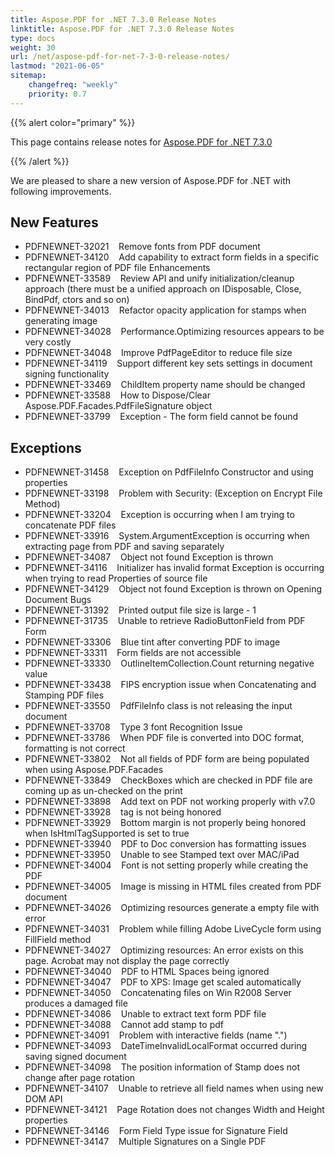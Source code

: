 ```yaml
---
title: Aspose.PDF for .NET 7.3.0 Release Notes
linktitle: Aspose.PDF for .NET 7.3.0 Release Notes
type: docs
weight: 30
url: /net/aspose-pdf-for-net-7-3-0-release-notes/
lastmod: "2021-06-05"
sitemap:
    changefreq: "weekly"
    priority: 0.7
---
```


{{% alert color="primary" %}}

This page contains release notes for [Aspose.PDF for .NET 7.3.0](http://www.aspose.com/downloads/pdf/net/new-releases/aspose.pdf-for-.net-7.3.0/)

{{% /alert %}}

We are pleased to share a new version of Aspose.PDF for .NET with following improvements.
## **New Features**
- PDFNEWNET-32021    Remove fonts from PDF document
- PDFNEWNET-34120    Add capability to extract form fields in a specific rectangular region of PDF file
  Enhancements
- PDFNEWNET-33589    Review API and unify initialization/cleanup approach (there must be a unified approach on IDisposable, Close, BindPdf, ctors and so on)
- PDFNEWNET-34013    Refactor opacity application for stamps when generating image
- PDFNEWNET-34028    Performance.Optimizing resources appears to be very costly
- PDFNEWNET-34048    Improve PdfPageEditor to reduce file size
- PDFNEWNET-34119    Support different key sets settings in document signing functionality
- PDFNEWNET-33469    ChildItem property name should be changed
- PDFNEWNET-33588    How to Dispose/Clear Aspose.PDF.Facades.PdfFileSignature object
- PDFNEWNET-33799    Exception - The form field cannot be found
## **Exceptions**
- PDFNEWNET-31458    Exception on PdfFileInfo Constructor and using properties
- PDFNEWNET-33198    Problem with Security: (Exception on Encrypt File Method)
- PDFNEWNET-33204    Exception is occurring when I am trying to concatenate PDF files
- PDFNEWNET-33916    System.ArgumentException is occurring when extracting page from PDF and saving separately
- PDFNEWNET-34087    Object not found Exception is thrown
- PDFNEWNET-34116    Initializer has invalid format Exception is occurring when trying to read Properties of source file
- PDFNEWNET-34129    Object not found Exception is thrown on Opening Document
  Bugs
- PDFNEWNET-31392    Printed output file size is large - 1
- PDFNEWNET-31735    Unable to retrieve RadioButtonField from PDF Form
- PDFNEWNET-33306    Blue tint after converting PDF to image
- PDFNEWNET-33311    Form fields are not accessible
- PDFNEWNET-33330    OutlineItemCollection.Count returning negative value
- PDFNEWNET-33438    FIPS encryption issue when Concatenating and Stamping PDF files
- PDFNEWNET-33550    PdfFileInfo class is not releasing the input document
- PDFNEWNET-33708    Type 3 font Recognition Issue
- PDFNEWNET-33786    When PDF file is converted into DOC format, formatting is not correct
- PDFNEWNET-33802    Not all fields of PDF form are being populated when using Aspose.PDF.Facades
- PDFNEWNET-33849    CheckBoxes which are checked in PDF file are coming up as un-checked on the print
- PDFNEWNET-33898    Add text on PDF not working properly with v7.0
- PDFNEWNET-33928    <span> tag is not being honored
- PDFNEWNET-33929    Bottom margin is not properly being honored when IsHtmlTagSupported is set to true
- PDFNEWNET-33940    PDF to Doc conversion has formatting issues
- PDFNEWNET-33950    Unable to see Stamped text over MAC/iPad
- PDFNEWNET-34004    Font is not setting properly while creating the PDF
- PDFNEWNET-34005    Image is missing in HTML files created from PDF document
- PDFNEWNET-34026    Optimizing resources generate a empty file with error
- PDFNEWNET-34031    Problem while filling Adobe LiveCycle form using FillField method
- PDFNEWNET-34027    Optimizing resources: An error exists on this page. Acrobat may not display the page correctly
- PDFNEWNET-34040    PDF to HTML Spaces being ignored
- PDFNEWNET-34047    PDF to XPS: Image get scaled automatically
- PDFNEWNET-34050    Concatenating files on Win R2008 Server produces a damaged file
- PDFNEWNET-34086    Unable to extract text form PDF file
- PDFNEWNET-34088    Cannot add stamp to pdf
- PDFNEWNET-34091    Problem with interactive fields (name ".")
- PDFNEWNET-34093    DateTimeInvalidLocalFormat occurred during saving signed document
- PDFNEWNET-34098    The position information of Stamp does not change after page rotation
- PDFNEWNET-34107    Unable to retrieve all field names when using new DOM API
- PDFNEWNET-34121    Page Rotation does not changes Width and Height properties
- PDFNEWNET-34146    Form Field Type issue for Signature Field
- PDFNEWNET-34147    Multiple Signatures on a Single PDF

